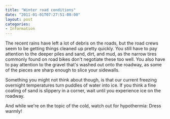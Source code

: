 ```yaml
---
title: "Winter road conditions"
date: "2011-01-01T07:27:51-08:00"
layout: post
categories:
- Information
---
```


The recent rains have left a lot of debris on the roads, but the road crews seem to be getting things cleaned up pretty quickly. You still have to pay attention to the deeper piles and sand, dirt, and mud, as the narrow tires commonly found on road bikes don't negotiate these too well. You also have to pay attention to the gravel that's washed out onto the roadway, as some of the pieces are sharp enough to slice your sidewalls.  
  
Something you might not think about though, is that our current freezing overnight temperatures turn puddles of water into ice. If you think a fine coating of sand is slippery in a corner, wait until you experience ice on the roadway.

And while we're on the topic of the cold, watch out for hypothermia: Dress warmly!